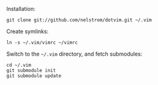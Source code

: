 Installation:

    git clone git://github.com/nelstrom/dotvim.git ~/.vim

Create symlinks:

    ln -s ~/.vim/vimrc ~/vimrc

Switch to the `~/.vim` directory, and fetch submodules:

    cd ~/.vim
    git submodule init
    git submodule update
